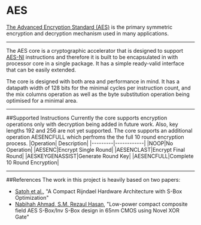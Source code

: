 # AES
[The Advanced Encryption Standard (AES)](https://en.wikipedia.org/wiki/Advanced_Encryption_Standard) is the primary symmetric encryption and decryption mechanism used in many applications. 
***
The AES core is a cryptographic accelerator that is designed to support [AES-NI](https://en.wikipedia.org/wiki/AES_instruction_set) instructions and therefore it is built to be encapsulated in with  processor core in a single package. It has a simple ready-valid interface that can be easily extended.

The core is designed with both area and performance in mind. It has a datapath width of 128 bits for the minimal cycles per instruction count, and the mix columns operation as well as the byte substitution operation being optimised for a minimal area.
***
##Supported Instructions
Currently the core supports encryption operations only with decryption being added in future work. Also, key lengths 192 and 256 are not yet supported. 
The core supports an additional operation AESENCFULL which perfroms the the full 10 round encryption process.
|Operation| Description|
|---------|------------|
|NOOP|No Operation|
|AESENC|Encrypt Single Round|
|AESENCLAST|Encrypt Final Round|
|AESKEYGENASSIST|Generate Round Key|
|AESENCFULL|Complete 10 Round Encryption|

***
##References
The work in this project is heavily based on two papers:
* [Satoh et al.](https://www.researchgate.net/publication/225127628_A_Compact_Rijndael_Hardware_Architecture_with_S-Box_Optimization), "A Compact Rijndael Hardware Architecture with S-Box Optimization"
* [Nabihah Ahmad, S.M. Rezaul Hasan](https://www.researchgate.net/publication/259118946_Low-power_compact_composite_field_AES_S-BoxInv_S-Box_design_in_65_nm_CMOS_using_Novel_XOR_Gate), "Low-power compact composite field AES S-Box/Inv S-Box design in 65nm CMOS using Novel XOR Gate"
